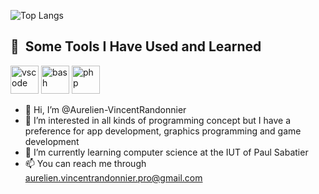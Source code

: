 ![Top Langs](https://github-readme-stats.vercel.app/api/top-langs/?username=Aurelien-VincentRandonnier&layout=compact)

<h2> 🚀 &nbsp;Some Tools I Have Used and Learned</h2>
    <p align="left">
    <img src="https://cdn.jsdelivr.net/gh/devicons/devicon/icons/vscode/vscode-original.svg" alt="vscode" width="45" height="45"/>
    <img src="https://cdn.jsdelivr.net/gh/devicons/devicon/icons/bash/bash-original.svg" alt="bash" width="45" height="45"/>
    <img src="https://cdn.jsdelivr.net/gh/devicons/devicon/icons/php/php-original.svg" alt="php" width="45" height="45"/>
    </p>
</h2>


- 👋 Hi, I’m @Aurelien-VincentRandonnier
- 👀 I’m interested in all kinds of programming concept but I have a preference for app development, graphics programming and game development 
- 🌱 I’m currently learning computer science at the IUT of Paul Sabatier
- 📫 You can reach me through aurelien.vincentrandonnier.pro@gmail.com
